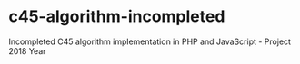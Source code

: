 # c45-algorithm-incompleted
 Incompleted C45 algorithm implementation in PHP and JavaScript - Project 2018 Year
